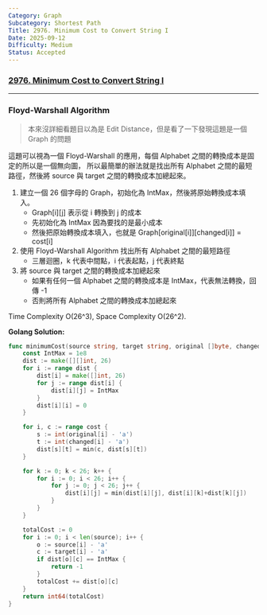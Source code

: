 ```yaml
---
Category: Graph
Subcategory: Shortest Path
Title: 2976. Minimum Cost to Convert String I
Date: 2025-09-12
Difficulty: Medium
Status: Accepted
---
```

### [2976. Minimum Cost to Convert String I]

---

### Floyd-Warshall Algorithm

> 本來沒詳細看題目以為是 Edit Distance，但是看了一下發現這題是一個 Graph 的問題

這題可以視為一個 Floyd-Warshall 的應用，每個 Alphabet 之間的轉換成本是固定的所以是一個無向圖，
所以最簡單的辦法就是找出所有 Alphabet 之間的最短路徑，然後將 source 與 target 之間的轉換成本加總起來。

1.  建立一個 26 個字母的 Graph，初始化為 IntMax，然後將原始轉換成本填入。
    -   Graph[i][j] 表示從 i 轉換到 j 的成本
    -   先初始化為 IntMax 因為要找的是最小成本
    -   然後把原始轉換成本填入，也就是 Graph[original[i]][changed[i]] = cost[i]  
2.  使用 Floyd-Warshall Algorithm 找出所有 Alphabet 之間的最短路徑
    -   三層迴圈，k 代表中間點，i 代表起點，j 代表終點
3.  將 source 與 target 之間的轉換成本加總起來
    -   如果有任何一個 Alphabet 之間的轉換成本是 IntMax，代表無法轉換，回傳 -1
    -   否則將所有 Alphabet 之間的轉換成本加總起來

Time Complexity O(26^3), Space Complexity O(26^2).

**Golang Solution:**
```go
func minimumCost(source string, target string, original []byte, changed []byte, cost []int) int64 {
    const IntMax = 1e8
    dist := make([][]int, 26)
    for i := range dist {
        dist[i] = make([]int, 26)
        for j := range dist[i] {
            dist[i][j] = IntMax
        }
        dist[i][i] = 0
    }

    for i, c := range cost {
        s := int(original[i] - 'a')
        t := int(changed[i] - 'a')
        dist[s][t] = min(c, dist[s][t])
    }

    for k := 0; k < 26; k++ {
        for i := 0; i < 26; i++ {
            for j := 0; j < 26; j++ {
                dist[i][j] = min(dist[i][j], dist[i][k]+dist[k][j])
            }
        }
    }

    totalCost := 0
    for i := 0; i < len(source); i++ {
        o := source[i] - 'a'
        c := target[i] - 'a'
        if dist[o][c] == IntMax {
            return -1
        }
        totalCost += dist[o][c]
    }
    return int64(totalCost)
}
```

[2976. Minimum Cost to Convert String I]: https://leetcode.com/problems/minimum-cost-to-convert-string-i/